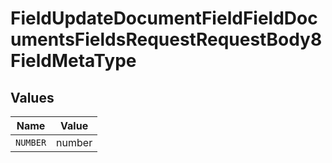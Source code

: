# FieldUpdateDocumentFieldFieldDocumentsFieldsRequestRequestBody8FieldMetaType


## Values

| Name     | Value    |
| -------- | -------- |
| `NUMBER` | number   |